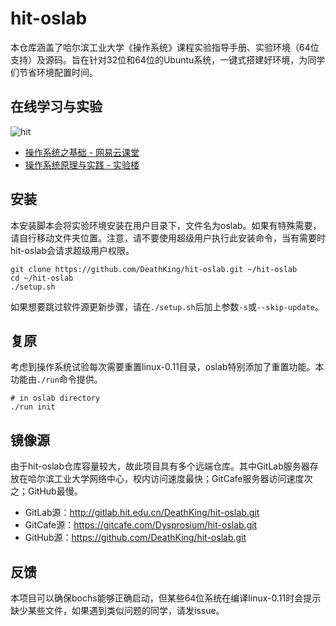 hit-oslab
=========

本仓库涵盖了哈尔滨工业大学《操作系统》课程实验指导手册、实验环境（64位支持）及源码。旨在针对32位和64位的Ubuntu系统，一键式搭建好环境，为同学们节省环境配置时间。

## 在线学习与实验

![hit](https://cloud.githubusercontent.com/assets/895809/7827659/834a4424-045c-11e5-9442-43a73b8e6991.jpg)

+ [操作系统之基础 - 网易云课堂](http://mooc.study.163.com/learn/HIT-1000002004?tid=1000002003#/learn/announce)
+ [操作系统原理与实践 - 实验楼](https://www.shiyanlou.com/courses/115)

## 安装

本安装脚本会将实验环境安装在用户目录下，文件名为oslab。如果有特殊需要，请自行移动文件夹位置。注意，请不要使用超级用户执行此安装命令，当有需要时hit-oslab会请求超级用户权限。

```shell
git clone https://github.com/DeathKing/hit-oslab.git ~/hit-oslab
cd ~/hit-oslab
./setup.sh
```

如果想要跳过软件源更新步骤，请在`./setup.sh`后加上参数`-s`或`--skip-update`。

## 复原

考虑到操作系统试验每次需要重置linux-0.11目录，oslab特别添加了重置功能。本功能由`./run`命令提供。

```shell
# in oslab directory
./run init
```

## 镜像源

由于hit-oslab仓库容量较大，故此项目具有多个远端仓库。其中GitLab服务器存放在哈尔滨工业大学网络中心，校内访问速度最快；GitCafe服务器访问速度次之；GitHub最慢。

+ GitLab源：http://gitlab.hit.edu.cn/DeathKing/hit-oslab.git
+ GitCafe源：https://gitcafe.com/Dysprosium/hit-oslab.git
+ GitHub源：https://github.com/DeathKing/hit-oslab.git

## 反馈

本项目可以确保bochs能够正确启动，但某些64位系统在编译linux-0.11时会提示缺少某些文件，如果遇到类似问题的同学，请发issue。

